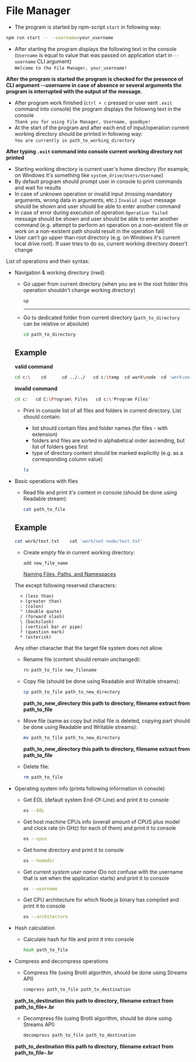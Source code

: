 # File Manager

- The program is started by npm-script `start` in following way:

```bash
npm run start -- --username=your_username
```

- After starting the program displays the following text in the console (`Username` is equal to value that was passed on application start in `--username` CLI argument)  
`Welcome to the File Manager, your_username!`

**After the program is started the program is checked for the presence of CLI argument --username in case of absence or several arguments the program is interrupted with the output of the message.**

- After program work finished (`ctrl + c` pressed or user sent `.exit` command into console) the program displays the following text in the console  
`Thank you for using File Manager, Username, goodbye!`  
- At the start of the program and after each end of input/operation current working directory should be printed in following way:  
`You are currently in path_to_working_directory`

**After typing `.exit` command into console current working directory not printed**

- Starting working directory is current user's home directory (for example, on Windows it's something like `system_drive/Users/Username`)
- By default program should prompt user in console to print commands and wait for results  
- In case of unknown operation or invalid input (missing mandatory arguments, wrong data in arguments, etc.) `Invalid input` message should be shown and user should be able to enter another command
- In case of error during execution of operation `Operation failed` message should be shown and user should be able to enter another command (e.g. attempt to perform an operation on a non-existent file or work on a non-existent path should result in the operation fail)
- User can't go upper than root directory (e.g. on Windows it's current local drive root). If user tries to do so, current working directory doesn't change  

List of operations and their syntax:

- Navigation & working directory (nwd)
  - Go upper from current directory (when you are in the root folder this operation shouldn't change working directory)  

    ```bash
    up
    ```

    ---
  
  - Go to dedicated folder from current directory (`path_to_directory` can be relative or absolute)

    ```bash
    cd path_to_directory
    ```

  ## Example

    **valid command**

    ```bash
    cd c:\    cd      cd ../../   cd c:\temp  cd work\node  cd 'work\not empty'  cd "C:\Program Files"
    ```

    **invalid command**  

    ```bash
    cd c:   cd C:\Program\ Files   cd c:\'Program Files'
    ```

  
  - Print in console list of all files and folders in current directory. List should contain:
    - list should contain files and folder names (for files - with extension)
    - folders and files are sorted in alphabetical order ascending, but list of folders goes first
    - type of directory content should be marked explicitly (e.g. as a corresponding column value)

    ```bash
    ls
    ```

- Basic operations with files
  - Read file and print it's content in console (should be done using Readable stream):

    ```bash
    cat path_to_file
    ```

  ## Example

    ```bash
    cat work/test.txt    cat 'work/not node/test.txt'
    ```

  - Create empty file in current working directory:

    ```bash
    add new_file_name
    ```

    [Naming Files, Paths, and Namespaces](https://learn.microsoft.com/en-us/windows/win32/fileio/naming-a-file)

  The except following reserved characters:

  ```
    < (less than)
    > (greater than)
    : (colon)
    " (double quote)
    / (forward slash)
    \ (backslash)
    | (vertical bar or pipe)
    ? (question mark)
    * (asterisk)
  ```

  Any other character that the target file system does not allow.

  - Rename file (content should remain unchanged):

    ```bash
    rn path_to_file new_filename
    ```

  - Copy file (should be done using Readable and Writable streams):

    ```bash
    cp path_to_file path_to_new_directory
    ```

    **path_to_new_directory this path to directory, filename extract from path_to_file**

  - Move file (same as copy but initial file is deleted, copying part should be done using Readable and Writable streams):

    ```bash
    mv path_to_file path_to_new_directory
    ```

    **path_to_new_directory this path to directory, filename extract from path_to_file**

  - Delete file:

    ```bash
    rm path_to_file
    ```

- Operating system info (prints following information in console)
  - Get EOL (default system End-Of-Line) and print it to console  

    ```bash
    os --EOL
    ```

  - Get host machine CPUs info (overall amount of CPUS plus model and clock rate (in GHz) for each of them) and print it to console  

    ```bash
    os --cpus
    ```

  - Get home directory and print it to console  

    ```bash
    os --homedir
    ```

  - Get current *system user name* (Do not confuse with the username that is set when the application starts) and print it to console  

    ```bash
    os --username
    ```

  - Get CPU architecture for which Node.js binary has compiled and print it to console  

    ```bash
    os --architecture
    ```

- Hash calculation  
  - Calculate hash for file and print it into console  

    ```bash
    hash path_to_file
    ```

- Compress and decompress operations  
  - Compress file (using Brotli algorithm, should be done using Streams API)  

    ```bash
    compress path_to_file path_to_destination
    ```

  **path_to_destination this path to directory, filename extract from path_to_file+.br**

  - Decompress file (using Brotli algorithm, should be done using Streams API)  

    ```bash
    decompress path_to_file path_to_destination
    ```  

  **path_to_destination this path to directory, filename extract from path_to_file-.br**
